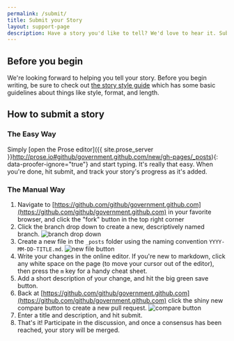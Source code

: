 ```yaml
---
permalink: /submit/
title: Submit your Story
layout: support-page
description: Have a story you'd like to tell? We'd love to hear it. Submitting a story is easy. If you run into any trouble, <a href='https://github.com/github/government.github.com/issues/new' data-proofer-ignore='true' class='read-more'>we're here to help</a>.
---
```


## Before you begin

We're looking forward to helping you tell your story. Before you begin writing, be sure to check out [the story style guide](http://government.github.com/submit/style-guide/) which has some basic guidelines about things like style, format, and length.

## How to submit a story

### The Easy Way

Simply [open the Prose editor]({{ site.prose_server }}http://prose.io#github/government.github.com/new/gh-pages/_posts){: data-proofer-ignore="true"} and start typing. It's really that easy. When you're done, hit submit, and track your story's progress as it's added.

### The Manual Way

1. Navigate to [https://github.com/github/government.github.com](https://github.com/github/government.github.com) in your favorite browser, and click the "fork" button in the top right corner
2. Click the branch drop down to create a new, descriptively named branch. ![branch drop down](/assets/img/submit-branch-drop-down.png)
3. Create a new file in the `_posts` folder using the naming convention `YYYY-MM-DD-TITLE.md`. ![new file button](/assets/img/submit-new-file.png)
4. Write your changes in the online editor. If you're new to markdown, click any white space on the page (to move your cursor out of the editor), then press the `m` key for a handy cheat sheet.
5. Add a short description of your change, and hit the big green save button.
6. Back at [https://github.com/github/government.github.com](https://github.com/github/government.github.com) click the shiny new compare button to create a new pull request. ![compare button](/assets/img/submit-compare.png)
7. Enter a title and description, and hit submit.
8. That's it! Participate in the discussion, and once a consensus has been reached, your story will be merged.
